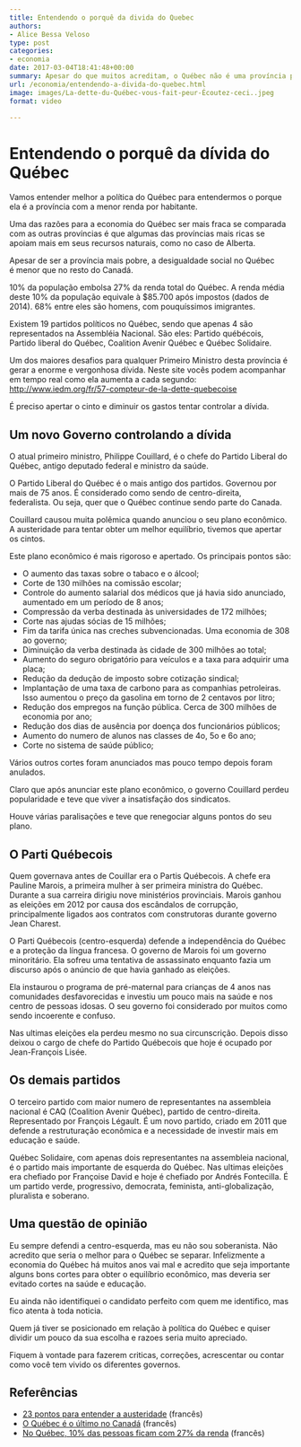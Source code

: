 ```yaml
---
title: Entendendo o porquê da divida do Quebec
authors:
- Alice Bessa Veloso
type: post
categories:
- economia
date: 2017-03-04T18:41:48+00:00
summary: Apesar do que muitos acreditam, o Québec não é uma província pobre e sem recursos. Descubra o que levou à dívida do Québec nos dias de hoje.
url: /economia/entendendo-a-divida-do-quebec.html
image: images/La-dette-du-Québec-vous-fait-peur-Écoutez-ceci..jpeg
format: video

---
```

# Entendendo o porquê da dívida do Québec

Vamos entender melhor a política do Québec para entendermos o porque ela é a província com a menor renda por habitante.

Uma das razões para a economia do Québec ser mais fraca se comparada com as outras províncias é que algumas das províncias mais ricas se apoiam mais em seus recursos naturais, como no caso de Alberta.

Apesar de ser a província mais pobre, a desigualdade social no Québec é menor que no resto do Canadá.

10% da população embolsa 27% da renda total do Québec. A renda média deste 10% da população equivale à $85.700 após impostos (dados de 2014). 68% entre eles são homens, com pouquíssimos imigrantes.

Existem 19 partidos políticos no Québec, sendo que apenas 4 são representados na Assembléia Nacional. São eles: Partido québécois, Partido liberal do Québec, Coalition Avenir Québec e Québec Solidaire.

Um dos maiores desafios para qualquer Primeiro Ministro desta província é gerar a enorme e vergonhosa dívida. Neste site vocês podem acompanhar em tempo real como ela aumenta a cada segundo: <a href="http://www.iedm.org/fr/57-compteur-de-la-dette-quebecoise" target="_blank" rel="nofollow noopener">http://www.iedm.org/fr/57-compteur-de-la-dette-quebecoise</a>

É preciso apertar o cinto e diminuir os gastos tentar controlar a dívida.

## Um novo Governo controlando a dívida

O atual primeiro ministro, Philippe Couillard, é o chefe do Partido Liberal do Québec, antigo deputado federal e ministro da saúde.

O Partido Liberal do Québec é o mais antigo dos partidos. Governou por mais de 75 anos. É considerado como sendo de centro-direita, federalista. Ou seja, quer que o Québec continue sendo parte do Canada.

Couillard causou muita polêmica quando anunciou o seu plano econômico. A austeridade para tentar obter um melhor equilíbrio, tivemos que apertar os cintos.

Este plano econômico é mais rigoroso e apertado. Os principais pontos são:

  * O aumento das taxas sobre o tabaco e o álcool;
  * Corte de 130 milhões na comissão escolar;
  * Controle do aumento salarial dos médicos que já havia sido anunciado, aumentado em um período de 8 anos;
  * Compressão da verba destinada às universidades de 172 milhões;
  * Corte nas ajudas sócias de 15 milhões;
  * Fim da tarifa única nas creches subvencionadas. Uma economia de 308 ao governo;
  * Diminuição da verba destinada às cidade de 300 milhões ao total;
  * Aumento do seguro obrigatório para veículos e a taxa para adquirir uma placa;
  * Redução da dedução de imposto sobre cotização sindical;
  * Implantação de uma taxa de carbono para as companhias petroleiras. Isso aumentou o preço da gasolina em torno de 2 centavos por litro;
  * Redução dos empregos na função pública. Cerca de 300 milhões de economia por ano;
  * Redução dos dias de ausência por doença dos funcionários públicos;
  * Aumento do numero de alunos nas classes de 4o, 5o e 6o ano;
  * Corte no sistema de saúde público;

Vários outros cortes foram anunciados mas pouco tempo depois foram anulados.

Claro que após anunciar este plano econômico, o governo Couillard perdeu popularidade e teve que viver a insatisfação dos sindicatos.

Houve várias paralisações e teve que renegociar alguns pontos do seu plano.

## O Parti Québecois

Quem governava antes de Couillar era o Partis Québecois. A chefe era Pauline Marois, a primeira mulher à ser primeira ministra do Québec. Durante a sua carreira dirigiu nove ministérios provinciais. Marois ganhou as eleições em 2012 por causa dos escândalos de corrupção, principalmente ligados aos contratos com construtoras durante governo Jean Charest.

O Parti Québecois (centro-esquerda) defende a independência do Québec e a proteção da língua francesa. O governo de Marois foi um governo minoritário. Ela sofreu uma tentativa de assassinato enquanto fazia um discurso após o anúncio de que havia ganhado as eleições.

Ela instaurou o programa de pré-maternal para crianças de 4 anos nas comunidades desfavorecidas e investiu um pouco mais na saúde e nos centro de pessoas idosas.
O seu governo foi considerado por muitos como sendo incoerente e confuso.

Nas ultimas eleições ela perdeu mesmo no sua circunscrição. Depois disso deixou o cargo de chefe do Partido Québecois que hoje é ocupado por Jean-François Lisée.

## Os demais partidos

O terceiro partido com maior numero de representantes na assembleia nacional é CAQ (Coalition Avenir Québec), partido de centro-direita. Representado por François Légault. É um novo partido, criado em 2011 que defende a restruturação econômica e a necessidade de investir mais em educação e saúde.

Québec Solidaire, com apenas dois representantes na assembleia nacional, é o partido mais importante de esquerda do Québec. Nas ultimas eleições era chefiado por Françoise David e hoje é chefiado por Andrés Fontecilla. É um partido verde, progressivo, democrata, feminista, anti-globalização, pluralista e soberano.

## Uma questão de opinião

Eu sempre defendi a centro-esquerda, mas eu não sou soberanista. Não acredito que seria o melhor para o Québec se separar. Infelizmente a economia do Québec há muitos anos vai mal e acredito que seja importante alguns bons cortes para obter o equilíbrio econômico, mas deveria ser evitado cortes na saúde e educação.

Eu ainda não identifiquei o candidato perfeito com quem me identifico, mas fico atenta à toda noticia.

Quem já tiver se posicionado em relação à política do Québec e quiser dividir um pouco da sua escolha e razoes seria muito apreciado.

Fiquem à vontade para fazerem criticas, correções, acrescentar ou contar como você tem vivido os diferentes governos.

## Referências

  * <a href="http://www.journaldemontreal.com/2015/03/24/bilan-de-lausterite" target="_blank">23 pontos para entender a austeridade</a> (francês)
  * <a href="http://www.ledevoir.com/economie/actualites-economiques/460545/revenu-disponible-le-quebec-est-bon-dernier-au-canada" target="_blank">O Québec é o último no Canadá</a> (francês)
  * <a href="http://www.ledevoir.com/societe/actualites-en-societe/491060/au-quebec-10-des-gens-empochent-a-eux-seuls-27-des-revenus" target="_blank">No Québec, 10% das pessoas ficam com 27% da renda</a> (francês)
